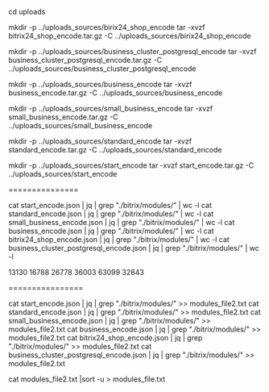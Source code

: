 



cd uploads

mkdir -p ../uploads_sources/birix24_shop_encode
tar -xvzf bitrix24_shop_encode.tar.gz -C ../uploads_sources/birix24_shop_encode

mkdir -p ../uploads_sources/business_cluster_postgresql_encode
tar -xvzf business_cluster_postgresql_encode.tar.gz -C ../uploads_sources/business_cluster_postgresql_encode

mkdir -p ../uploads_sources/business_encode
tar -xvzf business_encode.tar.gz -C ../uploads_sources/business_encode

mkdir -p ../uploads_sources/small_business_encode
tar -xvzf small_business_encode.tar.gz -C ../uploads_sources/small_business_encode

mkdir -p ../uploads_sources/standard_encode
tar -xvzf standard_encode.tar.gz -C ../uploads_sources/standard_encode

mkdir -p ../uploads_sources/start_encode
tar -xvzf start_encode.tar.gz -C ../uploads_sources/start_encode

===============

cat start_encode.json | jq | grep "./bitrix/modules/" | wc -l
cat standard_encode.json | jq | grep "./bitrix/modules/" | wc -l
cat small_business_encode.json | jq | grep "./bitrix/modules/" | wc -l
cat business_encode.json | jq | grep "./bitrix/modules/" | wc -l
cat bitrix24_shop_encode.json | jq | grep "./bitrix/modules/" | wc -l
cat business_cluster_postgresql_encode.json | jq | grep "./bitrix/modules/" | wc -l


13130
16788
26778
36003
63099
32843

================

cat start_encode.json | jq | grep "./bitrix/modules/" >> modules_file2.txt
cat standard_encode.json | jq | grep "./bitrix/modules/" >> modules_file2.txt
cat small_business_encode.json | jq | grep "./bitrix/modules/" >> modules_file2.txt
cat business_encode.json | jq | grep "./bitrix/modules/" >> modules_file2.txt
cat bitrix24_shop_encode.json | jq | grep "./bitrix/modules/" >> modules_file2.txt
cat business_cluster_postgresql_encode.json | jq | grep "./bitrix/modules/" >> modules_file2.txt

cat modules_file2.txt |sort -u > modules_file.txt



